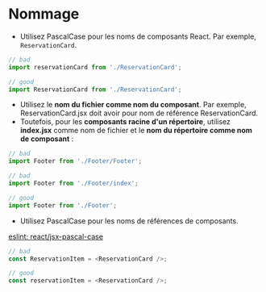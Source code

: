 # Nommage

- Utilisez PascalCase pour les noms de composants React. Par exemple, `ReservationCard`.

```Javascript
// bad
import reservationCard from './ReservationCard';

// good
import ReservationCard from './ReservationCard';
```

- Utilisez le **nom du fichier comme nom du composant**. Par exemple, ReservationCard.jsx doit avoir pour nom de référence ReservationCard.
- Toutefois, pour les **composants racine d'un répertoire**, utilisez **index.jsx** comme nom de fichier et le **nom du répertoire comme nom de composant** :

```Javascript
// bad
import Footer from './Footer/Footer';

// bad
import Footer from './Footer/index';

// good
import Footer from './Footer';
```

- Utilisez PascalCase pour les noms de références de composants.

[eslint: react/jsx-pascal-case](https://github.com/yannickcr/eslint-plugin-react/blob/master/docs/rules/jsx-pascal-case.md)

```Javascript
// bad
const ReservationItem = <ReservationCard />;

// good
const reservationItem = <ReservationCard />;
```